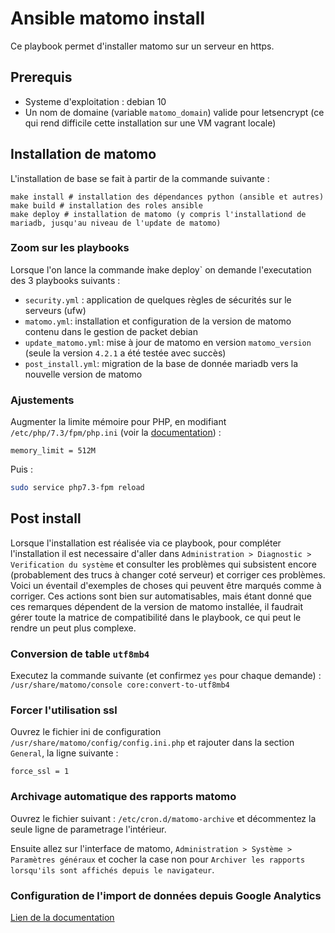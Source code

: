 # Ansible matomo install

Ce playbook permet d'installer matomo sur un serveur en https.

## Prerequis 

- Systeme d'exploitation : debian 10
- Un nom de domaine (variable `matomo_domain`) valide pour letsencrypt (ce qui rend difficile cette installation sur une VM vagrant locale)

## Installation de matomo

L'installation de base se fait à partir de la commande suivante :

```
make install # installation des dépendances python (ansible et autres)
make build # installation des roles ansible
make deploy # installation de matomo (y compris l'installationd de mariadb, jusqu'au niveau de l'update de matomo)
```

### Zoom sur les playbooks

Lorsque l'on lance la commande  ̀make deploy` on demande l'executation des 3 playbooks suivants :

- `security.yml` : application de quelques règles de sécurités sur le serveurs (ufw)
- `matomo.yml`: installation et configuration de la version de matomo contenu dans le gestion de packet debian
- `update_matomo.yml`: mise à jour de matomo en version `matomo_version` (seule la version `4.2.1` a été testée avec succès)
- `post_install.yml`: migration de la base de donnée mariadb vers la nouvelle version de matomo


### Ajustements

Augmenter la limite mémoire pour PHP, en modifiant `/etc/php/7.3/fpm/php.ini`
(voir la
[documentation](https://matomo.org/faq/on-premise/how-to-set-up-auto-archiving-of-your-reports/#increase-php-memory-limit)) :
```
memory_limit = 512M
```
Puis :
```sh
sudo service php7.3-fpm reload
```


## Post install

Lorsque l'installation est réalisée via ce playbook, pour compléter l'installation il est necessaire d'aller dans `Administration > Diagnostic > Verification du système` et consulter les problèmes qui subsistent encore (probablement des trucs à changer coté serveur) et corriger ces problèmes.
Voici un éventail d'exemples de choses qui peuvent être marqués comme à corriger.
Ces actions sont bien sur automatisables, mais étant donné que ces remarques dépendent de la version de matomo installée, il faudrait gérer toute la matrice de compatibilité dans le playbook, ce qui peut le rendre un peut plus complexe.

### Conversion de table `utf8mb4`

Executez la commande suivante (et confirmez `yes` pour chaque demande) : `/usr/share/matomo/console core:convert-to-utf8mb4`

### Forcer l'utilisation ssl

Ouvrez le fichier ini de configuration `/usr/share/matomo/config/config.ini.php` et rajouter dans la section `General`, la ligne suivante :

```
force_ssl = 1
```

### Archivage automatique des rapports matomo

Ouvrez le fichier suivant : `/etc/cron.d/matomo-archive` et décommentez la seule ligne de parametrage l'intérieur.

Ensuite allez sur l'interface de matomo, `Administration > Système > Paramètres généraux` et cocher la case non pour `Archiver les rapports lorsqu'ils sont affichés depuis le navigateur`.

### Configuration de l'import de données depuis Google Analytics

[Lien de la documentation](https://matomo.org/docs/google-analytics-importer/#for-matomo-on-premise-and-matomo-for-wordpress)




